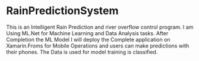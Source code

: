 # RainPredictionSystem
This is an Intelligent Rain Prediction and river overflow control program. I am Using ML.Net for Machine Learning and Data Analysis tasks. After Completion the ML Model I will deploy the Complete application on Xamarin.Froms for Mobile Operations and users can make predictions with their phones. The Data is used for model training is classified.
